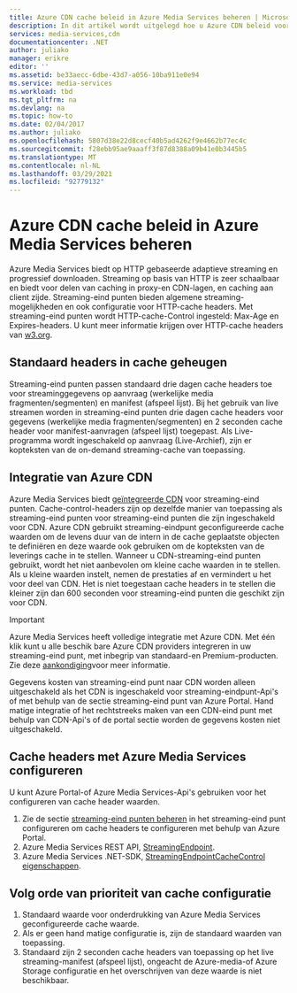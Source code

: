 ```yaml
---
title: Azure CDN cache beleid in Azure Media Services beheren | Microsoft Docs
description: In dit artikel wordt uitgelegd hoe u Azure CDN beleid voor caching beheert in Azure Media Services.
services: media-services,cdn
documentationcenter: .NET
author: juliako
manager: erikre
editor: ''
ms.assetid: be33aecc-6dbe-43d7-a056-10ba911e0e94
ms.service: media-services
ms.workload: tbd
ms.tgt_pltfrm: na
ms.devlang: na
ms.topic: how-to
ms.date: 02/04/2017
ms.author: juliako
ms.openlocfilehash: 5807d38e22d8cecf40b5ad4262f9e4662b77ec4c
ms.sourcegitcommit: f28ebb95ae9aaaff3f87d8388a09b41e0b3445b5
ms.translationtype: MT
ms.contentlocale: nl-NL
ms.lasthandoff: 03/29/2021
ms.locfileid: "92779132"
---
```

# <a name="manage-azure-cdn-caching-policy-in-azure-media-services"></a>Azure CDN cache beleid in Azure Media Services beheren
Azure Media Services biedt op HTTP gebaseerde adaptieve streaming en progressief downloaden. Streaming op basis van HTTP is zeer schaalbaar en biedt voor delen van caching in proxy-en CDN-lagen, en caching aan client zijde. Streaming-eind punten bieden algemene streaming-mogelijkheden en ook configuratie voor HTTP-cache headers. Met streaming-eind punten wordt HTTP-cache-Control ingesteld: Max-Age en Expires-headers. U kunt meer informatie krijgen over HTTP-cache headers van [w3.org](https://www.w3.org/Protocols/rfc2616/rfc2616-sec13.html).

## <a name="default-caching-headers"></a>Standaard headers in cache geheugen
Streaming-eind punten passen standaard drie dagen cache headers toe voor streaminggegevens op aanvraag (werkelijke media fragmenten/segmenten) en manifest (afspeel lijst). Bij het gebruik van live streamen worden in streaming-eind punten drie dagen cache headers voor gegevens (werkelijke media fragmenten/segmenten) en 2 seconden cache header voor manifest-aanvragen (afspeel lijst) toegepast. Als Live-programma wordt ingeschakeld op aanvraag (Live-Archief), zijn er kopteksten van de on-demand streaming-cache van toepassing.

## <a name="azure-cdn-integration"></a>Integratie van Azure CDN
Azure Media Services biedt [geïntegreerde CDN](https://azure.microsoft.com/updates/azure-media-services-now-fully-integrated-with-azure-cdn/) voor streaming-eind punten. Cache-control-headers zijn op dezelfde manier van toepassing als streaming-eind punten voor streaming-eind punten die zijn ingeschakeld voor CDN. Azure CDN gebruikt streaming-eindpunt geconfigureerde cache waarden om de levens duur van de intern in de cache geplaatste objecten te definiëren en deze waarde ook gebruiken om de kopteksten van de leverings cache in te stellen. Wanneer u CDN-streaming-eind punten gebruikt, wordt het niet aanbevolen om kleine cache waarden in te stellen. Als u kleine waarden instelt, nemen de prestaties af en vermindert u het voor deel van CDN. Het is niet toegestaan cache headers in te stellen die kleiner zijn dan 600 seconden voor streaming-eind punten die geschikt zijn voor CDN.

> [!IMPORTANT]
>Azure Media Services heeft volledige integratie met Azure CDN. Met één klik kunt u alle beschik bare Azure CDN providers integreren in uw streaming-eind punt, met inbegrip van standaard-en Premium-producten. Zie deze [aankondiging](https://azure.microsoft.com/blog/standardstreamingendpoint/)voor meer informatie.
> 
> Gegevens kosten van streaming-eind punt naar CDN worden alleen uitgeschakeld als het CDN is ingeschakeld voor streaming-eindpunt-Api's of met behulp van de sectie streaming-eind punt van Azure Portal. Hand matige integratie of het rechtstreeks maken van een CDN-eind punt met behulp van CDN-Api's of de portal sectie worden de gegevens kosten niet uitgeschakeld.

## <a name="configuring-cache-headers-with-azure-media-services"></a>Cache headers met Azure Media Services configureren
U kunt Azure Portal-of Azure Media Services-Api's gebruiken voor het configureren van cache header waarden.

1. Zie de sectie [streaming-eind punten beheren](../media-services/previous/media-services-portal-manage-streaming-endpoints.md) in het streaming-eind punt configureren om cache headers te configureren met behulp van Azure Portal.
2. Azure Media Services REST API, [StreamingEndpoint](/rest/api/media/operations/streamingendpoint#StreamingEndpointCacheControl).
3. Azure Media Services .NET-SDK, [StreamingEndpointCacheControl eigenschappen](/dotnet/api/microsoft.windowsazure.mediaservices.client.streamingendpointcachecontrol).

## <a name="cache-configuration-precedence-order"></a>Volg orde van prioriteit van cache configuratie
1. Standaard waarde voor onderdrukking van Azure Media Services geconfigureerde cache waarde.
2. Als er geen hand matige configuratie is, zijn de standaard waarden van toepassing.
3. Standaard zijn 2 seconden cache headers van toepassing op het live streaming-manifest (afspeel lijst), ongeacht de Azure-media-of Azure Storage configuratie en het overschrijven van deze waarde is niet beschikbaar.